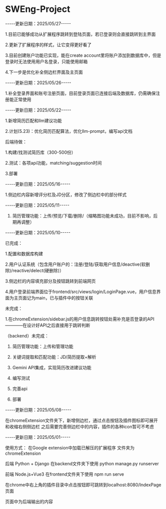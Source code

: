 # SWEng-Project

-----更新日期：2025/05/27-----

1.目前已能够成功从扩展程序跳转到登陆页面，若已登录则会直接跳转到主界面

2.更新了扩展程序的样式，让它变得更好看了

3.目前创建账户功能已实现，能在create account里将账户添加到数据库中，但是登录时无法使用用户名登录，只能使用邮箱

4.下一步是优化补全侧边栏界面及主页面

-----更新日期：2025/05/26-----

1.补全登录界面和账号注册页面，目前登录页面已连接后端及数据库，仍需确保注册能正常使用

-----更新日期：2025/05/22-----


1.新增简历匹配和llm建议功能

2.计划(5.23)：优化简历匹配算法，优化llm-prompt，编写api文档


后端待做：

1.构建/找测试简历库（300-500份）

2.测试：各项api功能，matching/suggestion时间

3.部署


-----更新日期：2025/05/16-----

1.侧边栏内容新增评分栏及JD分区，修改了侧边栏中的部分样式

-----更新日期：2025/05/11-----

1. 简历管理功能：上传/预览/下载/删除/（缩略图功能未成功，目前不影响，后期再调整）

-----更新日期：2025/05/10-----

已完成：

1.配置和数据库构建

2.用户认证系统（包含用户账户的：注册/登陆/获取用户信息/deactive(软删除)/reactive/delect(硬删除)）

3.侧边栏的内容填充部分及按钮跳转到前端网页

4.用户登录前端界面位于frontend/src/views/login/LoginPage.vue，用户信息界面为主页面记为main，已与插件中的按钮关联

未完成：

1.在chromeExtension/sidebar.js的用户信息跳转按钮处需补充是否登录的API————在设计好API之后直接用于跳转判断

（backend）未完成：

1. 简历管理功能：上传和管理功能

2. 关键词提取和匹配功能：JD/简历提取+解析

3. Gemini API集成，实现简历改进建议功能

4. 编写测试

5. 完善api

6. 部署

-----更新日期：2025/05/08-----

在chromeExtension文件夹下，新增侧边栏，通过点击按钮及插件图标即可展开和收缩右侧侧边栏
之后需要完善侧边栏中的内容，插件的各种icon暂可不考虑

-----更新日期：2025/05/01-----

使用方式：
在Google extension中加载已解压的扩展程序
文件夹为chromeExtension

后端 Python + Django
在backend文件夹下使用 python manage.py runserver

前端 Node.js+Vue3
在frontend文件夹下使用 npm run serve

在chrome中右上角的插件目录中点击按钮即可跳转到localhost:8080/IndexPage页面

页面中为后端输出的内容
